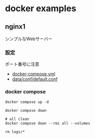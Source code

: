 # docker examples

## nginx1

シンプルなWebサーバー

### 設定

ポート番号に注意

- [docker-compose.yml](docker-compose.yml)
- [data/conf/default.conf](conf/default.conf)

### docker compose
```
docker compose up -d

docker compose down

# all clean
docker compose down --rmi all --volumes

rm logs/*
```
